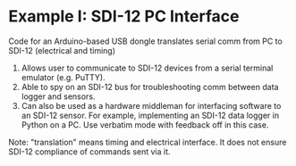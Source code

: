 # Example I:  SDI-12 PC Interface<!--! {#example_i_page} -->

Code for an Arduino-based USB dongle translates serial comm from PC to SDI-12 (electrical and timing)
1. Allows user to communicate to SDI-12 devices from a serial terminal emulator (e.g. PuTTY).
2. Able to spy on an SDI-12 bus for troubleshooting comm between data logger and sensors.
3. Can also be used as a hardware middleman for interfacing software to an SDI-12 sensor.  For example, implementing an SDI-12 data logger in Python on a PC.  Use verbatim mode with feedback off in this case.

Note: "translation" means timing and electrical interface.  It does not ensure SDI-12 compliance of commands sent via it.

<!--! @section i_SDI-12_interface_pio PlatformIO Configuration -->

<!--! @include{lineno} i_SDI-12_interface/platformio.ini -->

<!--! @section i_SDI-12_interface_code The Complete Example -->
